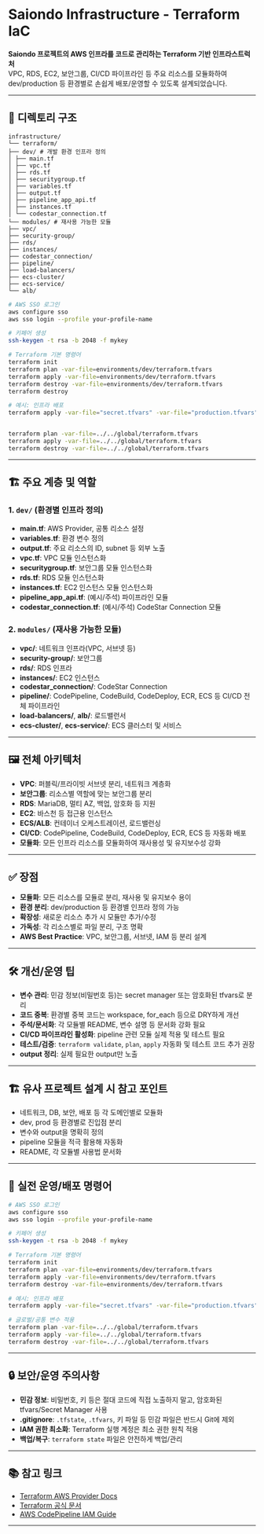 # Saiondo Infrastructure - Terraform IaC

**Saiondo 프로젝트의 AWS 인프라를 코드로 관리하는 Terraform 기반 인프라스트럭처**  
VPC, RDS, EC2, 보안그룹, CI/CD 파이프라인 등 주요 리소스를 모듈화하여  
dev/production 등 환경별로 손쉽게 배포/운영할 수 있도록 설계되었습니다.

---

## 📁 디렉토리 구조
```
infrastructure/
└── terraform/
├── dev/ # 개발 환경 인프라 정의
│ ├── main.tf
│ ├── vpc.tf
│ ├── rds.tf
│ ├── securitygroup.tf
│ ├── variables.tf
│ ├── output.tf
│ ├── pipeline_app_api.tf
│ ├── instances.tf
│ └── codestar_connection.tf
└── modules/ # 재사용 가능한 모듈
├── vpc/
├── security-group/
├── rds/
├── instances/
├── codestar_connection/
├── pipeline/
├── load-balancers/
├── ecs-cluster/
├── ecs-service/
└── alb/
```

```bash
# AWS SSO 로그인
aws configure sso
aws sso login --profile your-profile-name

# 키페어 생성
ssh-keygen -t rsa -b 2048 -f mykey

# Terraform 기본 명령어
terraform init
terraform plan -var-file=environments/dev/terraform.tfvars
terraform apply -var-file=environments/dev/terraform.tfvars
terraform destroy -var-file=environments/dev/terraform.tfvars
terraform destroy

# 예시: 인프라 배포
terraform apply -var-file="secret.tfvars" -var-file="production.tfvars"


terraform plan -var-file=../../global/terraform.tfvars
terraform apply -var-file=../../global/terraform.tfvars
terraform destroy -var-file=../../global/terraform.tfvars
```

---

## 🏗️ 주요 계층 및 역할

### 1. `dev/` (환경별 인프라 정의)
- **main.tf**: AWS Provider, 공통 리소스 설정
- **variables.tf**: 환경 변수 정의
- **output.tf**: 주요 리소스의 ID, subnet 등 외부 노출
- **vpc.tf**: VPC 모듈 인스턴스화
- **securitygroup.tf**: 보안그룹 모듈 인스턴스화
- **rds.tf**: RDS 모듈 인스턴스화
- **instances.tf**: EC2 인스턴스 모듈 인스턴스화
- **pipeline_app_api.tf**: (예시/주석) 파이프라인 모듈
- **codestar_connection.tf**: (예시/주석) CodeStar Connection 모듈

### 2. `modules/` (재사용 가능한 모듈)
- **vpc/**: 네트워크 인프라(VPC, 서브넷 등)
- **security-group/**: 보안그룹
- **rds/**: RDS 인프라
- **instances/**: EC2 인스턴스
- **codestar_connection/**: CodeStar Connection
- **pipeline/**: CodePipeline, CodeBuild, CodeDeploy, ECR, ECS 등 CI/CD 전체 파이프라인
- **load-balancers/**, **alb/**: 로드밸런서
- **ecs-cluster/**, **ecs-service/**: ECS 클러스터 및 서비스

---

## 🖼️ 전체 아키텍처

- **VPC**: 퍼블릭/프라이빗 서브넷 분리, 네트워크 계층화
- **보안그룹**: 리소스별 역할에 맞는 보안그룹 분리
- **RDS**: MariaDB, 멀티 AZ, 백업, 암호화 등 지원
- **EC2**: 바스천 등 접근용 인스턴스
- **ECS/ALB**: 컨테이너 오케스트레이션, 로드밸런싱
- **CI/CD**: CodePipeline, CodeBuild, CodeDeploy, ECR, ECS 등 자동화 배포
- **모듈화**: 모든 인프라 리소스를 모듈화하여 재사용성 및 유지보수성 강화

---

## ✅ 장점

- **모듈화**: 모든 리소스를 모듈로 분리, 재사용 및 유지보수 용이
- **환경 분리**: dev/production 등 환경별 인프라 정의 가능
- **확장성**: 새로운 리소스 추가 시 모듈만 추가/수정
- **가독성**: 각 리소스별로 파일 분리, 구조 명확
- **AWS Best Practice**: VPC, 보안그룹, 서브넷, IAM 등 분리 설계

---

## 🛠️ 개선/운영 팁

- **변수 관리**: 민감 정보(비밀번호 등)는 secret manager 또는 암호화된 tfvars로 분리
- **코드 중복**: 환경별 중복 코드는 workspace, for_each 등으로 DRY하게 개선
- **주석/문서화**: 각 모듈별 README, 변수 설명 등 문서화 강화 필요
- **CI/CD 파이프라인 활성화**: pipeline 관련 모듈 실제 적용 및 테스트 필요
- **테스트/검증**: `terraform validate`, `plan`, `apply` 자동화 및 테스트 코드 추가 권장
- **output 정리**: 실제 필요한 output만 노출

---

## 🏗️ 유사 프로젝트 설계 시 참고 포인트

- 네트워크, DB, 보안, 배포 등 각 도메인별로 모듈화
- dev, prod 등 환경별로 진입점 분리
- 변수와 output을 명확히 정의
- pipeline 모듈을 적극 활용해 자동화
- README, 각 모듈별 사용법 문서화

---

## 🧩 실전 운영/배포 명령어

```bash
# AWS SSO 로그인
aws configure sso
aws sso login --profile your-profile-name

# 키페어 생성
ssh-keygen -t rsa -b 2048 -f mykey

# Terraform 기본 명령어
terraform init
terraform plan -var-file=environments/dev/terraform.tfvars
terraform apply -var-file=environments/dev/terraform.tfvars
terraform destroy -var-file=environments/dev/terraform.tfvars

# 예시: 인프라 배포
terraform apply -var-file="secret.tfvars" -var-file="production.tfvars"

# 글로벌/공통 변수 적용
terraform plan -var-file=../../global/terraform.tfvars
terraform apply -var-file=../../global/terraform.tfvars
terraform destroy -var-file=../../global/terraform.tfvars
```

---

## 🔒 보안/운영 주의사항

- **민감 정보**: 비밀번호, 키 등은 절대 코드에 직접 노출하지 말고, 암호화된 tfvars/Secret Manager 사용
- **.gitignore**: `.tfstate`, `.tfvars`, 키 파일 등 민감 파일은 반드시 Git에 제외
- **IAM 권한 최소화**: Terraform 실행 계정은 최소 권한 원칙 적용
- **백업/복구**: `terraform state` 파일은 안전하게 백업/관리

---

## 📚 참고 링크

- [Terraform AWS Provider Docs](https://registry.terraform.io/providers/hashicorp/aws/latest/docs)
- [Terraform 공식 문서](https://developer.hashicorp.com/terraform/cli/run)
- [AWS CodePipeline IAM Guide](https://docs.aws.amazon.com/codepipeline/latest/userguide/security-iam.html#how-to-update-role-new-services)

---
